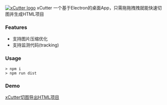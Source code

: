 [![xCutter logo](https://raw.githubusercontent.com/imokya/xcutter/master/renderer/img/icon.ico)]() xCutter
一个基于Electron的桌面App，只需拖拖拽拽就能快速切图并生成HTML项目


### Features
* 支持图片压缩优化
* 支持监测代码(tracking)

### Usage
```
> npm i
> npm run dist
```

### Demo
[xCutter切图导出HTML项目](https://v.qq.com/x/page/j3011yw4qld.html)
